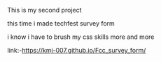 This is my second project 

this time i made techfest survey form

i know i have to brush my css skills more and more 

link:-https://kmj-007.github.io/Fcc_survey_form/

